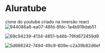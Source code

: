 # Aluratube
clone do youtube criado na imersão react
![944086a8-ea07-48fd-8fdc-1a4b919dab51](https://user-images.githubusercontent.com/84148473/201759691-fd4c0630-06a6-4b54-ae5f-1a721fe54d28.jpg)

![69c94239-4134-4851-b46b-79fd672459d9](https://user-images.githubusercontent.com/84148473/201759706-1cf0d99e-18cd-468f-be70-b05c91410350.jpg)

![5d686242-7494-49c9-809e-c2a39b82d6ef](https://user-images.githubusercontent.com/84148473/201759720-3f4f5818-80ba-451f-9443-e7c3689dd646.jpg)
